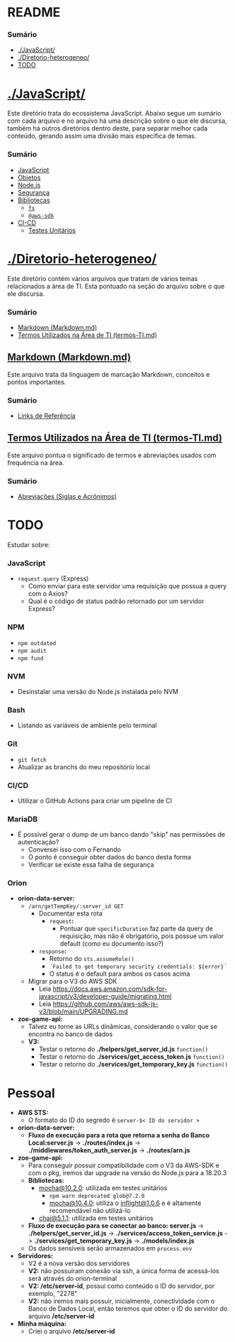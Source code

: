 # README

### Sumário

- [./JavaScript/](#javascript)
- [./Diretorio-heterogeneo/](#diretorio-heterogeneo)
- [TODO](#todo)

# <a id="javascript">[./JavaScript/](./JavaScript/)</a>

Este diretório trata do ecossistema JavaScript. Abaixo segue um sumário com cada arquivo e no arquivo há uma descrição sobre o que ele discursa, também há outros diretórios dentro deste, para separar melhor cada conteúdo, gerando assim uma divisão mais específica de temas.

### Sumário

- [JavaScript](./JavaScript/JavaScript.md)
- [Objetos](./JavaScript/objetos.md)
- [Node.js](./JavaScript/Nodejs.md)
- [Segurança](./JavaScript/seguranca.md)
- [Bibliotecas](./JavaScript/Bibliotecas/)
    + [`fs`](./JavaScript/Bibliotecas/fs.md)
    + [`@aws-sdk`](./JavaScript/Bibliotecas/arrobaAws-sdk.md)
- [CI-CD](./JavaScript/CI-CD/)
    + [Testes Unitários](./JavaScript/CI-CD/testes-unitarios.md)

# <a id="diretorio-heterogeneo">[./Diretorio-heterogeneo/](./Diretorio-heterogeneo/)</a>

Este diretório contém vários arquivos que tratam de vários temas relacionados a área de TI. Esta pontuado na seção do arquivo sobre o que ele discursa.

### Sumário

- [Markdown (Markdown.md)](#diretorio-heterogeneo-markdown)
- [Termos Utilizados na Área de TI (termos-TI.md)](#diretorio-heterogeneo-termos-area-ti)

## <a id="diretorio-heterogeneo-markdown">[Markdown (Markdown.md)](./Diretorio-heterogeneo/Markdown.md)</a>

Este arquivo trata da linguagem de marcação Markdown, conceitos e pontos importantes.

### Sumário

- [Links de Referência](./Diretorio-heterogeneo/Markdown.md#links-referencia)

## <a id="diretorio-heterogeneo-termos-area-ti">[Termos Utilizados na Área de TI (termos-TI.md)](./Diretorio-heterogeneo/termos-TI.md)</a>

Este arquivo pontua o significado de termos e abreviações usados com frequência na área.

### Sumário

- [Abreviações (Siglas e Acrônimos)](./Diretorio-heterogeneo/termos-TI.md#abreviacoes)

# <a id="todo">TODO</a>

Estudar sobre:

### JavaScript

- `request.query` (Express)
    + Como enviar para este servidor uma requisição que possua a query com o Axios?
    + Qual é o código de status padrão retornado por um servidor Express?

### NPM

- `npm outdated`
- `npm audit`
- `npm fund`

### NVM

- Desinstalar uma versão do Node.js instalada pelo NVM

### Bash

- Listando as variáveis de ambiente pelo terminal

### Git

- `git fetch`
- Atualizar as branchs do meu repositório local

### CI/CD

- Utilizar o GitHub Actions para criar um pipeline de CI

### MariaDB

- É possível gerar o dump de um banco dando "skip" nas permissões de autenticação?
    + Conversei isso com o Fernando
    + O ponto é conseguir obter dados do banco desta forma
    + Verificar se existe essa falha de segurança

### Orion

- **orion-data-server:**
    + `/arn/getTempKey/:server_id GET`
        - Documentar esta rota
            + `request`**:**
                - Pontuar que `specificDuration` faz parte da query de requisição, mas não é obrigatório, pois possue um valor default (como eu documento isso?)
        - `response`**:**
            + Retorno do `sts.assumeRole()`
            + `´Failed to get temporary security credentials: ${error}´`
            + O status é o default para ambos os casos acima   
    + Migrar para o V3 do AWS SDK
        - Leia https://docs.aws.amazon.com/sdk-for-javascript/v3/developer-guide/migrating.html
        - Leia https://github.com/aws/aws-sdk-js-v3/blob/main/UPGRADING.md
- **zoe-game-api:**
    + Talvez eu torne as URLs dinâmicas, considerando o valor que se encontra no banco de dados
    + **V3:**
        - Testar o retorno do **./helpers/get_server_id.js** `function()`
        - Testar o retorno do **./services/get_access_token.js** `function()`
        - Testar o retorno do **./services/get_temporary_key.js** `function()`

# <a id="pessoal">Pessoal</a>

- **AWS STS:**
    + O formato do ID do segredo é `server-$< ID do servidor >`
- **orion-data-server:**
    + **Fluxo de execução para a rota que retorna a senha do Banco Local:server.js** -> **./routes/index.js** -> **./middlewares/token_auth_server.js** -> **./routes/arn.js**
- **zoe-game-api:**
    + Para conseguir possuir compatibilidade com o V3 da AWS-SDK e com o pkg, iremos dar upgrade na versão do Node.js para a 18.20.3
    + **Bibliotecas:**
        - mocha@10.2.0: utilizada em testes unitários
            + `npm warn deprecated glob@7.2.0`
            + mocha@10.4.0: utiliza o inflight@1.0.6 e é altamente recomendável não utilizá-lo
        - chai@5.1.1: utilizada em testes unitários
    + **Fluxo de execução para se conectar ao banco: server.js** -> **./helpers/get_server_id.js** -> **./services/access_token_service.js** -> **./services/get_temporary_key.js** -> **./models/index.js**
    + Os dados sensíveis serão armazenados em `process.env`
- **Servidores:**
    + V2 é a nova versão dos servidores
    + **V2:** não possuíram conexão via ssh, a única forma de acessá-los será através do orion-terminal
    + **V2: /etc/server-id**, possui como conteúdo o ID do servidor, por exemplo, "2278"
    + **V2:** não iremos mais possuir, inicialmente, conectividade com o Banco de Dados Local, então teremos que obter o ID do servidor do arquivo **/etc/server-id**
- **Minha máquina:**
    + Criei o arquivo **/etc/server-id**